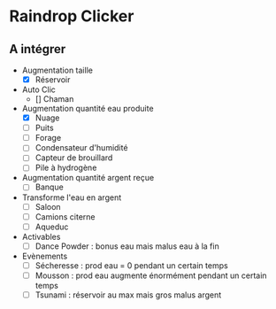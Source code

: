 # Raindrop Clicker
<!-- [Lien du jeu](https://anmavtb.github.io/raindrop_clicker/) -->

## A intégrer
* Augmentation taille
    - [x] Réservoir
* Auto Clic
    - [] Chaman
* Augmentation quantité eau produite
    - [X] Nuage
    - [ ] Puits
    - [ ] Forage
    - [ ] Condensateur d'humidité
    - [ ] Capteur de brouillard
    - [ ] Pile à hydrogène
* Augmentation quantité argent reçue
    - [ ] Banque
* Transforme l'eau en argent
    - [ ] Saloon
    - [ ] Camions citerne
    - [ ] Aqueduc
* Activables
    - [ ] Dance Powder : bonus eau mais malus eau à la fin 
* Evènements
    - [ ] Sécheresse : prod eau = 0 pendant un certain temps
    - [ ] Mousson : prod eau augmente énormément pendant un certain temps
    - [ ] Tsunami : réservoir au max mais gros malus argent